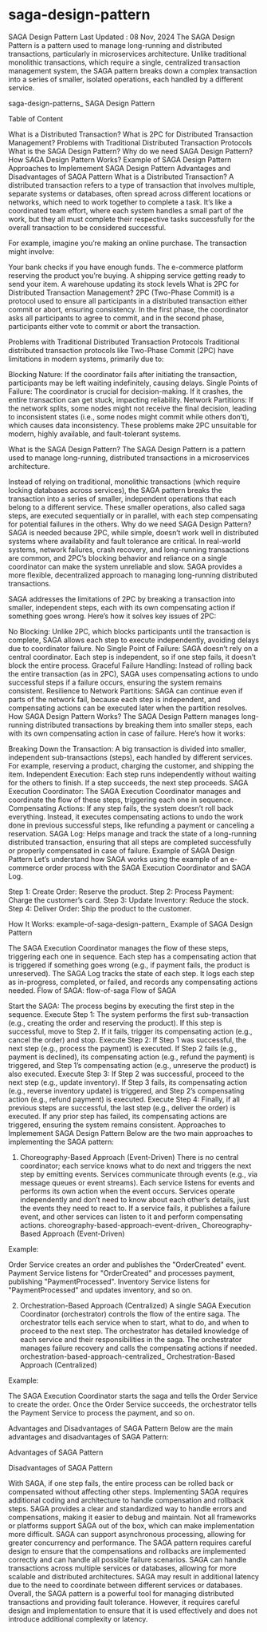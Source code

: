 # saga-design-pattern

SAGA Design Pattern
Last Updated : 08 Nov, 2024
The SAGA Design Pattern is a pattern used to manage long-running and distributed transactions, particularly in microservices architecture. Unlike traditional monolithic transactions, which require a single, centralized transaction management system, the SAGA pattern breaks down a complex transaction into a series of smaller, isolated operations, each handled by a different service.

saga-design-patterns_
SAGA Design Pattern

Table of Content

What is a Distributed Transaction?
What is 2PC for Distributed Transaction Management?
Problems with Traditional Distributed Transaction Protocols
What is the SAGA Design Pattern?
Why do we need SAGA Design Pattern?
How SAGA Design Pattern Works?
Example of SAGA Design Pattern
Approaches to Implemement SAGA Design Pattern
Advantages and Disadvantages of SAGA Pattern
What is a Distributed Transaction?
A distributed transaction refers to a type of transaction that involves multiple, separate systems or databases, often spread across different locations or networks, which need to work together to complete a task. It’s like a coordinated team effort, where each system handles a small part of the work, but they all must complete their respective tasks successfully for the overall transaction to be considered successful.

For example, imagine you’re making an online purchase. The transaction might involve:

Your bank checks if you have enough funds.
The e-commerce platform reserving the product you’re buying.
A shipping service getting ready to send your item.
A warehouse updating its stock levels
What is 2PC for Distributed Transaction Management?
2PC (Two-Phase Commit) is a protocol used to ensure all participants in a distributed transaction either commit or abort, ensuring consistency. In the first phase, the coordinator asks all participants to agree to commit, and in the second phase, participants either vote to commit or abort the transaction.

Problems with Traditional Distributed Transaction Protocols
Traditional distributed transaction protocols like Two-Phase Commit (2PC) have limitations in modern systems, primarily due to:

Blocking Nature: If the coordinator fails after initiating the transaction, participants may be left waiting indefinitely, causing delays.
Single Points of Failure: The coordinator is crucial for decision-making. If it crashes, the entire transaction can get stuck, impacting reliability.
Network Partitions: If the network splits, some nodes might not receive the final decision, leading to inconsistent states (i.e., some nodes might commit while others don’t), which causes data inconsistency.
These problems make 2PC unsuitable for modern, highly available, and fault-tolerant systems.

What is the SAGA Design Pattern?
The SAGA Design Pattern is a pattern used to manage long-running, distributed transactions in a microservices architecture.

Instead of relying on traditional, monolithic transactions (which require locking databases across services), the SAGA pattern breaks the transaction into a series of smaller, independent operations that each belong to a different service.
These smaller operations, also called saga steps, are executed sequentially or in parallel, with each step compensating for potential failures in the others.
Why do we need SAGA Design Pattern?
SAGA is needed because 2PC, while simple, doesn’t work well in distributed systems where availability and fault tolerance are critical. In real-world systems, network failures, crash recovery, and long-running transactions are common, and 2PC’s blocking behavior and reliance on a single coordinator can make the system unreliable and slow. SAGA provides a more flexible, decentralized approach to managing long-running distributed transactions.


SAGA addresses the limitations of 2PC by breaking a transaction into smaller, independent steps, each with its own compensating action if something goes wrong. Here’s how it solves key issues of 2PC:


No Blocking: Unlike 2PC, which blocks participants until the transaction is complete, SAGA allows each step to execute independently, avoiding delays due to coordinator failure.
No Single Point of Failure: SAGA doesn’t rely on a central coordinator. Each step is independent, so if one step fails, it doesn’t block the entire process.
Graceful Failure Handling: Instead of rolling back the entire transaction (as in 2PC), SAGA uses compensating actions to undo successful steps if a failure occurs, ensuring the system remains consistent.
Resilience to Network Partitions: SAGA can continue even if parts of the network fail, because each step is independent, and compensating actions can be executed later when the partition resolves.
How SAGA Design Pattern Works?
The SAGA Design Pattern manages long-running distributed transactions by breaking them into smaller steps, each with its own compensating action in case of failure. Here’s how it works:

Breaking Down the Transaction: A big transaction is divided into smaller, independent sub-transactions (steps), each handled by different services. For example, reserving a product, charging the customer, and shipping the item.
Independent Execution: Each step runs independently without waiting for the others to finish. If a step succeeds, the next step proceeds.
SAGA Execution Coordinator: The SAGA Execution Coordinator manages and coordinate the flow of these steps, triggering each one in sequence.
Compensating Actions: If any step fails, the system doesn’t roll back everything. Instead, it executes compensating actions to undo the work done in previous successful steps, like refunding a payment or canceling a reservation.
SAGA Log: Helps manage and track the state of a long-running distributed transaction, ensuring that all steps are completed successfully or properly compensated in case of failure.
Example of SAGA Design Pattern
Let’s understand how SAGA works using the example of an e-commerce order process with the SAGA Execution Coordinator and SAGA Log.


Step 1: Create Order: Reserve the product.
Step 2: Process Payment: Charge the customer’s card.
Step 3: Update Inventory: Reduce the stock.
Step 4: Deliver Order: Ship the product to the customer.

How It Works:
example-of-saga-design-pattern_
Example of SAGA Design Pattern

The SAGA Execution Coordinator manages the flow of these steps, triggering each one in sequence.
Each step has a compensating action that is triggered if something goes wrong (e.g., if payment fails, the product is unreserved).
The SAGA Log tracks the state of each step. It logs each step as in-progress, completed, or failed, and records any compensating actions needed.
Flow of SAGA:
flow-of-saga
Flow of SAGA

Start the SAGA:
The process begins by executing the first step in the sequence.
Execute Step 1:
The system performs the first sub-transaction (e.g., creating the order and reserving the product). If this step is successful, move to Step 2. If it fails, trigger its compensating action (e.g., cancel the order) and stop.
Execute Step 2:
If Step 1 was successful, the next step (e.g., process the payment) is executed. If Step 2 fails (e.g., payment is declined), its compensating action (e.g., refund the payment) is triggered, and Step 1’s compensating action (e.g., unreserve the product) is also executed.
Execute Step 3:
If Step 2 was successful, proceed to the next step (e.g., update inventory). If Step 3 fails, its compensating action (e.g., reverse inventory update) is triggered, and Step 2’s compensating action (e.g., refund payment) is executed.
Execute Step 4:
Finally, if all previous steps are successful, the last step (e.g., deliver the order) is executed. If any prior step has failed, its compensating actions are triggered, ensuring the system remains consistent.
Approaches to Implemement SAGA Design Pattern
Below are the two main approaches to implementing the SAGA pattern:

1. Choreography-Based Approach (Event-Driven)
There is no central coordinator; each service knows what to do next and triggers the next step by emitting events.
Services communicate through events (e.g., via message queues or event streams). Each service listens for events and performs its own action when the event occurs.
Services operate independently and don’t need to know about each other’s details, just the events they need to react to.
If a service fails, it publishes a failure event, and other services can listen to it and perform compensating actions.
choreography-based-approach-event-driven_
Choreography-Based Approach (Event-Driven)

Example:


Order Service creates an order and publishes the "OrderCreated" event.
Payment Service listens for "OrderCreated" and processes payment, publishing "PaymentProcessed".
Inventory Service listens for "PaymentProcessed" and updates inventory, and so on.

2. Orchestration-Based Approach (Centralized)
A single SAGA Execution Coordinator (orchestrator) controls the flow of the entire saga.
The orchestrator tells each service when to start, what to do, and when to proceed to the next step.
The orchestrator has detailed knowledge of each service and their responsibilities in the saga.
The orchestrator manages failure recovery and calls the compensating actions if needed.
orchestration-based-approach-centralized_
Orchestration-Based Approach (Centralized)

Example:


The SAGA Execution Coordinator starts the saga and tells the Order Service to create the order.
Once the Order Service succeeds, the orchestrator tells the Payment Service to process the payment, and so on.

Advantages and Disadvantages of SAGA Pattern
Below are the main advantages and disadvantages of SAGA Pattern:

Advantages of SAGA Pattern

Disadvantages of SAGA Pattern

With SAGA, if one step fails, the entire process can be rolled back or compensated without affecting other steps.	Implementing SAGA requires additional coding and architecture to handle compensation and rollback steps.
SAGA provides a clear and standardized way to handle errors and compensations, making it easier to debug and maintain.	Not all frameworks or platforms support SAGA out of the box, which can make implementation more difficult.
SAGA can support asynchronous processing, allowing for greater concurrency and performance.	The SAGA pattern requires careful design to ensure that the compensations and rollbacks are implemented correctly and can handle all possible failure scenarios.
SAGA can handle transactions across multiple services or databases, allowing for more scalable and distributed architectures.	SAGA may result in additional latency due to the need to coordinate between different services or databases.
Overall, the SAGA pattern is a powerful tool for managing distributed transactions and providing fault tolerance. However, it requires careful design and implementation to ensure that it is used effectively and does not introduce additional complexity or latency.
